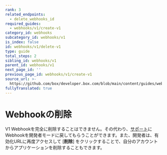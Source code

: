 ```yaml
---
rank: 3
related_endpoints:
  - delete_webhooks_id
required_guides:
  - webhooks/v1/create-v1
category_id: webhooks
subcategory_id: webhooks/v1
is_index: false
id: webhooks/v1/delete-v1
type: guide
total_steps: 2
sibling_id: webhooks/v1
parent_id: webhooks/v1
next_page_id: ''
previous_page_id: webhooks/v1/create-v1
source_url: >-
  https://github.com/box/developer.box.com/blob/main/content/guides/webhooks/v1/delete-v1.md
fullyTranslated: true
---
```

# Webhookの削除

V1 Webhookを完全に削除することはできません。その代わり、[サポート][support]にWebhookを開発者モードに戻してもらうことができます。また、開発者は、有効化URLに再度アクセスして \[**削除**] をクリックすることで、自分のアカウントからアプリケーションを削除することもできます。

<!-- i18n-enable localize-links -->

[support]: https://support.box.com/hc/ja/requests/new

<!-- i18n-disable localize-links -->
